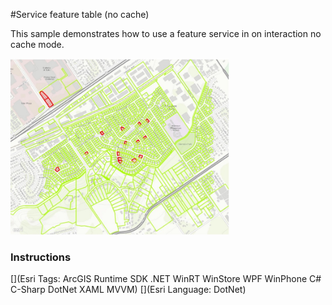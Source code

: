 #Service feature table (no cache)

This sample demonstrates how to use a feature service in on interaction no cache mode.

<img src="ServiceFeatureTableNoCache.jpg" width="350"/>

### Instructions



[](Esri Tags: ArcGIS Runtime SDK .NET WinRT WinStore WPF WinPhone C# C-Sharp DotNet XAML MVVM)
[](Esri Language: DotNet)
